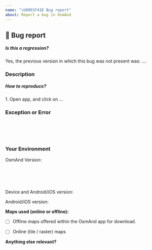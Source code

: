 ```yaml
---
name: "\U0001F41E Bug report"
about: Report a bug in OsmAnd
---
```


<!--🔅🔅🔅🔅🔅🔅🔅🔅🔅🔅🔅🔅🔅🔅🔅🔅🔅🔅🔅🔅🔅🔅🔅🔅🔅🔅🔅🔅🔅🔅🔅

Oh hi there! 😄

To expedite issue processing please search open and closed issues before submitting a new one.
Existing issues often contain information about workarounds, resolution, or progress updates.

GitHub is our main development tool for our developers. There are hundreds of requests a month and there are relatively few developers.
So by opening an issue, please know that your issue will be sent out to all developers and acknowledge that it could be closed without explanation or with just a brief message.
Comments on the closed issues are also sent to all developers, so you will definitely will be heard.
However, there is no guarantee that a developer will pick up the issue to work on it.

Please be sure to read our [FAQ](https://osmand.net/help-online) before creating an issue here.

The best way to get help about an OsmAnd issue is to create a valid and detailed issue.
Please give us the following information so that we can try to **reproduce** your issue:

🔅🔅🔅🔅🔅🔅🔅🔅🔅🔅🔅🔅🔅🔅🔅🔅🔅🔅🔅🔅🔅🔅🔅🔅🔅🔅🔅🔅🔅🔅🔅🔅🔅-->

## 🐞 Bug report

##### Is this a regression?

<!-- Did this behavior use to work in the previous version? -->
<!-- ✍️--> Yes, the previous version in which this bug was not present was: ....

### Description

<!-- A clear and concise description of the problem... -->

##### How to reproduce?

<!--
If the bug is reproducible, please describe steps below:
-->
<!-- ✍️--> 1. Open app, and click on ...

### Exception or Error

<pre><code>
<!-- If the issue is accompanied by an exception or an error, please share it below: -->
<!-- ✍️-->

</code></pre>

### Your Environment

OsmAnd Version:

<pre><code>
<!-- paste version below -->
<!-- ✍️-->

</code></pre>

Device and Android/iOS version:


Android/iOS version:


**Maps used (online or offline):**

<!-- Please tick the correct box [x] (or both) -->

- [ ] Offline maps offered within the OsmAnd app for download.
<!-- If you have an issue related to offline maps, tell us the exact name of the map file where the issue occurs and its edition date. -->
- [ ] Online (tile / raster) maps <!-- Please name it -->

**Anything else relevant?**
